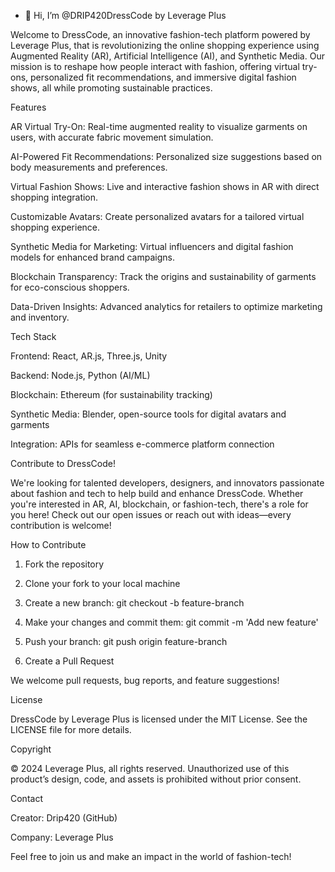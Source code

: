 - 👋 Hi, I’m @DRIP420DressCode by Leverage Plus

Welcome to DressCode, an innovative fashion-tech platform powered by Leverage Plus, that is revolutionizing the online shopping experience using Augmented Reality (AR), Artificial Intelligence (AI), and Synthetic Media. Our mission is to reshape how people interact with fashion, offering virtual try-ons, personalized fit recommendations, and immersive digital fashion shows, all while promoting sustainable practices.

Features

AR Virtual Try-On: Real-time augmented reality to visualize garments on users, with accurate fabric movement simulation.

AI-Powered Fit Recommendations: Personalized size suggestions based on body measurements and preferences.

Virtual Fashion Shows: Live and interactive fashion shows in AR with direct shopping integration.

Customizable Avatars: Create personalized avatars for a tailored virtual shopping experience.

Synthetic Media for Marketing: Virtual influencers and digital fashion models for enhanced brand campaigns.

Blockchain Transparency: Track the origins and sustainability of garments for eco-conscious shoppers.

Data-Driven Insights: Advanced analytics for retailers to optimize marketing and inventory.


Tech Stack

Frontend: React, AR.js, Three.js, Unity

Backend: Node.js, Python (AI/ML)

Blockchain: Ethereum (for sustainability tracking)

Synthetic Media: Blender, open-source tools for digital avatars and garments

Integration: APIs for seamless e-commerce platform connection


Contribute to DressCode!

We're looking for talented developers, designers, and innovators passionate about fashion and tech to help build and enhance DressCode. Whether you're interested in AR, AI, blockchain, or fashion-tech, there's a role for you here! Check out our open issues or reach out with ideas—every contribution is welcome!

How to Contribute

1. Fork the repository


2. Clone your fork to your local machine


3. Create a new branch: git checkout -b feature-branch


4. Make your changes and commit them: git commit -m 'Add new feature'


5. Push your branch: git push origin feature-branch


6. Create a Pull Request



We welcome pull requests, bug reports, and feature suggestions!

License

DressCode by Leverage Plus is licensed under the MIT License. See the LICENSE file for more details.

Copyright

© 2024 Leverage Plus, all rights reserved. Unauthorized use of this product’s design, code, and assets is prohibited without prior consent.

Contact

Creator: Drip420 (GitHub)

Company: Leverage Plus


Feel free to join us and make an impact in the world of fashion-tech!
